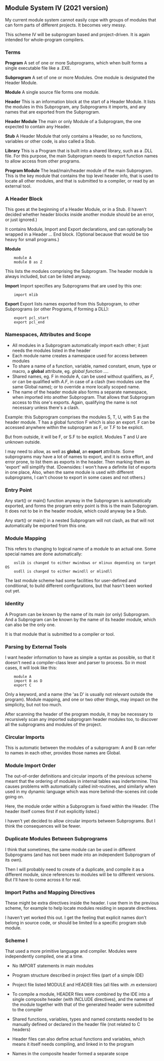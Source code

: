 ## Module System IV (2021 version)

My current module system cannot easily cope with groups of modules that can form parts of different projects. It becomes very messy.

This scheme IV will be subprogram based and project-driven. It is again intended for whole-program compilers.

### Terms

**Program** A set of one or more Subprograms, which when built forms a single executable file like a .EXE.

**Subprogram** A set of one or more Modules. One module is designated the Header Module.

**Module** A single source file forms one module. 

**Header** This is an information block at the start of a Header Module. It lists the modules in this Subprogram, any Subprograms it imports, and any names that are exported from the Subprogram.

**Header Module** The main or only Module of a Subprogram, the one expected to contain any Header.

**Stub** A Header Module that only contains a Header, so no functions, variables or other code, is also called a Stub.

**Library** This is a Program that is built into a shared library, such as a .DLL file. For this purpose, the main Subprogram needs to export function names to allow access from other programs.

**Program Module** The lead/main/header module of the main Subprogram. This is the key module that contains the top level header info, that is used to locate all other modules,
and that is submitted to a compiler, or read by an external tool.

### A Header Block

This goes at the beginning of a Header Module, or in a Stub. (I haven't decided whether header blocks inside another module should be an error, or just ignored.)

It contains Module, Import and Export declarations, and can optionally be wrapped in a Header ... End block. (Optional because that would be too heavy for small programs.)

**Module**
````
    module A
    module B as Z
````
This lists the modules comprising the Subprogram. The header module is always included, but can be listed anyway.

**Import** Import specifies any Subprograms that are used by this one:
````
    import mlib
````    

**Export** Export lists names exported from this Subprogram, to other Subprograms (or other Programs, if forming a DLL):
````
    export pcl_start
    export pcl_end
````

### Namespaces, Attributes and Scope

* All modules in a Subprogram automatically import each other; it just needs the modules listed in the header
* Each module name creates a namespace used for access between modules
* To share a name of a function, variable, named constant, enum, type or macro, a **global** attribute, eg. *global function ...*.
* Shared names, eg. F in module A, can be used without qualifiers, as *F*, or can be qualified with *A.F*, in case of a clash (two modules use the same Global name); or to override a more locally scoped name.
* The name of the header module also forms a separate namespace, when imported into another Subprogram. That allows that Subprogram access to this one's exports. Again, qualifying the name is not necessary unless there's a clash.

Example: this Subprogram comprises the modules S, T, U, with S as the header module. T has a global function F which is also an export. F can be accessed anywhere within the subprogram as F, or T.F to be explicit.

But from outside, it will be F, or S.F to be explicit. Modules T and U are unknown outside.

I may need to allow, as well as **global**, an **export** attribute. Some subprograms may have a lot of names to export, and it is extra effort, and error prone, to list them as exports in the header. Then marking them as 'export' will simplify that. (Downsides: I won't have a definite list of exports in one place, Also, when the same module is used with different subprograms, I can't choose to export in some cases and not others.)


### Entry Point

Any start() or main() function anyway in the Subprogram is automatically exported, and forms the program entry point is this is the main Subprogram. It does not to be in the header module, which could anyway be a Stub.

Any start() or main() in a nested Subprogram will not clash, as that will not automatically be exported from this one.

### Module Mapping

This refers to changing to logical name of a module to an actual one. Some special names are done automatically:
````
    oslib is changed to either mwindows or mlinux depending on target OS
    osdll is changed to either mwindll or mlindll
````
The last module scheme had some facilities for user-defined and conditional, to build different configurations, but that hasn't been worked out yet.

### Identity

A Program can be known by the name of its main (or only) Subprogram. And a Subprogram can be known by the name of its header module, which can also be the only one.

It is that module that is submitted to a compiler or tool.

### Parsing by External Tools

I want header information to have as simple a syntax as possible, so that it doesn't need a compiler-class lexer and parser to process. So in most cases, it will look like this:
````
    module A
    import B as D
    export C
````
Only a keyword, and a name (the 'as D' is usually not relevant outside the program). Module mapping, and one or two other things, may impact on the simplicity, but not too much.

After scanning the header of the program module, it may be necessary to recursively scan any imported subprogram header modules too, to discover all the subprograms and modules of the project.


### Circular Imports

This is automatic between the modules of a subprogram: A and B can refer to names in each other, provides those names are Global.

### Module Import Order

The out-of-order definitions and circular imports of the previous scheme meant that the ordering of modules in internal tables was indertermine. This causes problems with automatically called init-routines, and similarly when used in my dynamic language which was more behind-the-scenes init code going on.

Here, the module order within a Subprogram is fixed within the Header. (The header itself comes first if not explicitly listed.)

I haven't yet decided to allow circular imports between Subprograms. But I think the consequences will be fewer.

### Duplicate Modules Between Subprograms

I think that sometimes, the same module can be used in different Subprograms (and has not been made into an independent Subprogram of its own).

Then I will probably need to create of a duplicate, and compile it as a different module, since references to modules will be to different versions. But I'll have to come across it for real.

### Import Paths and Mapping Directives

These might be extra directives inside the header. I use them in the previous scheme, for example to help locate modules residing in separate directives.

I haven't yet worked this out. I get the feeling that explicit names don't belong in source code, or should be limited to a specific program stub module.

### Scheme I

That used a more primitive language and compiler. Modules were independently compiled, one at a time.

* No IMPORT statements in main modules

* Program structure described in project files (part of a simple IDE)

* Project file listed MODULE and HEADER files (all files with .m extension)

* To compile a module, HEADER files were combined by the IDE into a single
  composite header (with INCLUDE directives), and the names of the module together
  with that of the generated header were submitted to the compiler

* Shared functions, variables, types and named constants needed to be
  manually defined or declared in the header file (not related to C headers)

* Header files can also define actual functions and variables, which means it
  itself needs compiling, and linked in to the program

* Names in the composite header formed a separate scope

